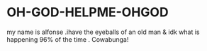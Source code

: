 # OH-GOD-HELPME-OHGOD
my name is alfonse .ihave the eyeballs of an old man & idk what is happening 96% of the time . Cowabunga!
